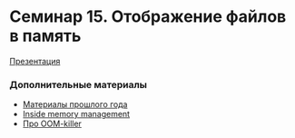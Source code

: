 # Семинар 15. Отображение файлов в память

[Презентация](https://dbeliakov.github.io/hse-os-2018/seminars/15/slides/)  

### Дополнительные материалы
* [Материалы прошлого года](https://github.com/hseos/hseos-course/tree/master/2017/15-mmap)
* [Inside memory management](https://www.ibm.com/developerworks/linux/library/l-memory/)
* [Про OOM-killer](http://geckich.blogspot.com/2013/12/linux-out-of-memory-killer-oom.html)